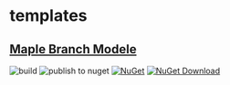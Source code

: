 # templates

## [Maple Branch Modele](./dotnet/README.md)

![build](https://github.com/Maple512/templates/workflows/build/badge.svg)
![publish to nuget](https://github.com/Maple512/templates/workflows/publish%20to%20nuget/badge.svg)
[![NuGet](https://img.shields.io/nuget/v/Maple.Branch.Module.svg?style=flat-square)](https://www.nuget.org/packages/Maple.Branch.Module)
[![NuGet Download](https://img.shields.io/nuget/dt/Maple.Branch.Module.svg?style=flat-square)](https://www.nuget.org/packages/Maple.Branch.Module)

